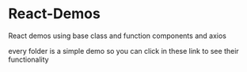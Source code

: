 # React-Demos
React demos using base class and function components and axios

every folder is a simple demo so you can click in these link to see their functionality <br/>
